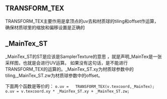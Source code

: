 ## TRANSFORM_TEX
TRANSFORM_TEX主要作用是拿顶点的uv去和材质球的tiling和offset作运算， 确保材质球里的缩放和偏移设置是正确的

## _MainTex_ST
_MainTex_ST的ST是应该是SamplerTexture的意思 ，就是声明_MainTex是一张采样图，也就是会进行UV运算。  如果没有这句话，是不能进行TRANSFORM_TEX的运算的。_MainTex_ST.xy为材质球参数中的tiling,_MainTex_ST.zw为材质球参数中的offset。

下面两个函数是等价的：
``o.uv =   TRANSFORM_TEX(v.texcoord,_MainTex); ``
``o.uv = v.texcoord.xy * _MainTex_ST.xy + _MainTex_ST.zw;``